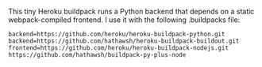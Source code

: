 This tiny Heroku buildpack runs a Python backend that depends on a
static webpack-compiled frontend.  I use it with the following .buildpacks
file:

    backend=https://github.com/heroku/heroku-buildpack-python.git
    backend=https://github.com/hathawsh/heroku-buildpack-buildout.git
    frontend=https://github.com/heroku/heroku-buildpack-nodejs.git
    https://github.com/hathawsh/buildpack-py-plus-node

